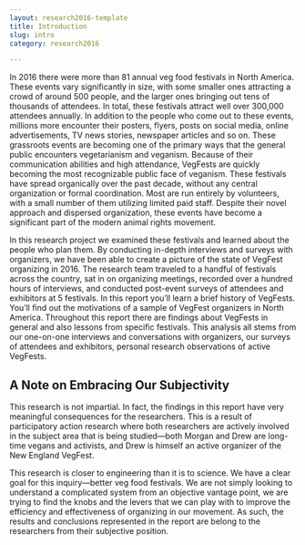 ```yaml
---
layout: research2016-template
title: Introduction
slug: intro
category: research2016

---
```


In 2016 there were more than 81 annual veg food festivals in North America. These events vary significantly in size, with some smaller ones attracting a crowd of around 500 people, and the larger ones bringing out tens of thousands of attendees. In total, these festivals attract well over 300,000 attendees annually. In addition to the people who come out to these events, millions more encounter their posters, flyers, posts on social media, online advertisements, TV news stories, newspaper articles and so on. These grassroots events are becoming one of the primary ways that the general public encounters vegetarianism and veganism. Because of their communication abilities and high attendance, VegFests are quickly becoming the most recognizable public face of veganism. These festivals have spread organically over the past decade, without any central organization or formal coordination. Most are run entirely by volunteers, with a small number of them utilizing limited paid staff. Despite their novel approach and dispersed organization, these events have become a significant part of the modern animal rights movement.

In this research project we examined these festivals and learned about the people who plan them. By conducting in-depth interviews and surveys with organizers, we have been able to create a picture of the state of VegFest organizing in 2016. The research team traveled to a handful of festivals across the country, sat in on organizing meetings, recorded over a hundred hours of interviews, and conducted post-event surveys of attendees and exhibitors at 5 festivals.
In this report you’ll learn a brief history of VegFests. You’ll find out the motivations of a sample of VegFest organizers in North America. Throughout this report there are findings about VegFests in general and also lessons from specific festivals. This analysis all stems from our one-on-one interviews and conversations with organizers, our surveys of attendees and exhibitors, personal research observations of active VegFests.

## A Note on Embracing Our Subjectivity

This research is not impartial. In fact, the findings in this report have very meaningful consequences for the researchers. This is a result of participatory action research where both researchers are actively involved in the subject area that is being studied—both Morgan and Drew are long-time vegans and activists, and Drew is himself an active organizer of the New England VegFest.

This research is closer to engineering than it is to science. We have a clear goal for this inquiry—better veg food festivals. We are not simply looking to understand a complicated system from an objective vantage point, we are trying to find the knobs and the levers that we can play with to improve the efficiency and effectiveness of organizing in our movement. As such, the results and conclusions represented in the report are belong to the researchers from their subjective position.
